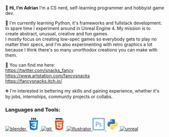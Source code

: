 👋 **Hi, I’m Adrian**
I’m a CS nerd, self-learning programmer and hobbyist game dev.  
  
  
🌱 I'm currently learning Python, it's frameworks and fullstack development. In spare time I experiment around in Unreal Engine 4. My mission is to create abstract, unusual, creative and fun games.  
I mostly focus on creating low-spec games so everybody gets to play no matter their specs, and I'm also experimenting with retro graphics a lot because I think there's so many unorthodox creations you can make with them.  
  

  
💬 You can find me here:  
https://twitter.com/snacks_fancy  
https://www.artstation.com/fancysnacks  
https://fancysnacks.itch.io/  
  
  
  
➕ I'm interested in bettering my skills and gaining experience, whether it's by jobs, internships, community projects or collabs.   
  
  
  
<h3 align="left">Languages and Tools:</h3>
<p align="left"> <a href="https://www.blender.org/" target="_blank" rel="noreferrer"> <img src="https://download.blender.org/branding/community/blender_community_badge_white.svg" alt="blender" width="40" height="40"/> </a> <a href="https://www.w3schools.com/css/" target="_blank" rel="noreferrer"> <img src="https://raw.githubusercontent.com/devicons/devicon/master/icons/css3/css3-original-wordmark.svg" alt="css3" width="40" height="40"/> </a> <a href="https://git-scm.com/" target="_blank" rel="noreferrer"> <img src="https://www.vectorlogo.zone/logos/git-scm/git-scm-icon.svg" alt="git" width="40" height="40"/> </a> <a href="https://www.w3.org/html/" target="_blank" rel="noreferrer"> <img src="https://raw.githubusercontent.com/devicons/devicon/master/icons/html5/html5-original-wordmark.svg" alt="html5" width="40" height="40"/> </a> <a href="https://www.adobe.com/in/products/illustrator.html" target="_blank" rel="noreferrer"> <img src="https://www.vectorlogo.zone/logos/adobe_illustrator/adobe_illustrator-icon.svg" alt="illustrator" width="40" height="40"/> </a> <a href="https://www.photoshop.com/en" target="_blank" rel="noreferrer"> <img src="https://raw.githubusercontent.com/devicons/devicon/master/icons/photoshop/photoshop-line.svg" alt="photoshop" width="40" height="40"/> </a> <a href="https://www.python.org" target="_blank" rel="noreferrer"> <img src="https://raw.githubusercontent.com/devicons/devicon/master/icons/python/python-original.svg" alt="python" width="40" height="40"/> </a> <a href="https://unrealengine.com/" target="_blank" rel="noreferrer"> <img src="https://raw.githubusercontent.com/kenangundogan/fontisto/036b7eca71aab1bef8e6a0518f7329f13ed62f6b/icons/svg/brand/unreal-engine.svg" alt="unreal" width="40" height="40"/> </a> </p>





<!---
FancySnacks/FancySnacks is a ✨ special ✨ repository because its `README.md` (this file) appears on your GitHub profile.
You can click the Preview link to take a look at your changes.
--->
